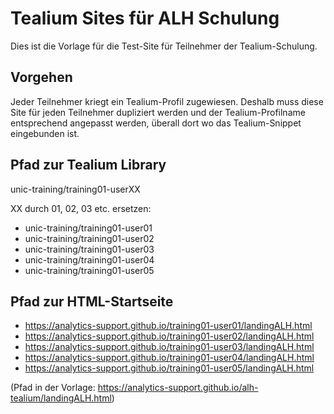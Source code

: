# Tealium Sites für ALH Schulung
Dies ist die Vorlage für die Test-Site für Teilnehmer der Tealium-Schulung.

## Vorgehen
Jeder Teilnehmer kriegt ein Tealium-Profil zugewiesen. Deshalb muss diese Site für jeden Teilnehmer dupliziert werden und der Tealium-Profilname entsprechend angepasst werden, überall dort wo das Tealium-Snippet eingebunden ist.

## Pfad zur Tealium Library
unic-training/training01-userXX

XX durch 01, 02, 03 etc. ersetzen:
* unic-training/training01-user01
* unic-training/training01-user02
* unic-training/training01-user03
* unic-training/training01-user04
* unic-training/training01-user05

## Pfad zur HTML-Startseite
* https://analytics-support.github.io/training01-user01/landingALH.html
* https://analytics-support.github.io/training01-user02/landingALH.html
* https://analytics-support.github.io/training01-user03/landingALH.html
* https://analytics-support.github.io/training01-user04/landingALH.html
* https://analytics-support.github.io/training01-user05/landingALH.html

(Pfad in der Vorlage: https://analytics-support.github.io/alh-tealium/landingALH.html)


